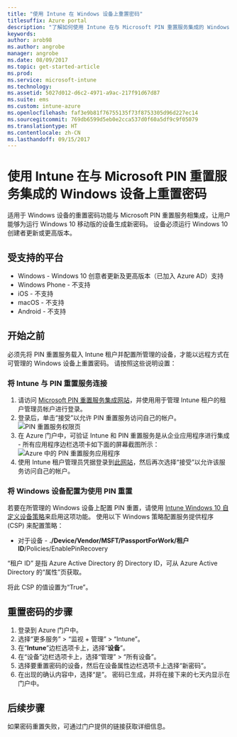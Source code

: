 ```yaml
---
title: "使用 Intune 在 Windows 设备上重置密码"
titlesuffix: Azure portal
description: "了解如何使用 Intune 在与 Microsoft PIN 重置服务集成的 Windows 设备上重置密码。”"
keywords: 
author: arob98
ms.author: angrobe
manager: angrobe
ms.date: 08/09/2017
ms.topic: get-started-article
ms.prod: 
ms.service: microsoft-intune
ms.technology: 
ms.assetid: 5027d012-d6c2-4971-a9ac-217f91d67d87
ms.suite: ems
ms.custom: intune-azure
ms.openlocfilehash: faf3e9b81f76755135f73f8753305d96d227ec14
ms.sourcegitcommit: 769db6599d5eb0e2cca537d0f60a5df9c9f05079
ms.translationtype: HT
ms.contentlocale: zh-CN
ms.lasthandoff: 09/15/2017
---
```

# <a name="reset-the-passcode-on-windows-devices-integrated-with-the-microsoft-pin-reset-service-using-intune"></a>使用 Intune 在与 Microsoft PIN 重置服务集成的 Windows 设备上重置密码

适用于 Windows 设备的重置密码功能与 Microsoft PIN 重置服务相集成，让用户能够为运行 Windows 10 移动版的设备生成新密码。 设备必须运行 Windows 10 创建者更新或更高版本。

## <a name="supported-platforms"></a>受支持的平台

- Windows - Windows 10 创意者更新及更高版本（已加入 Azure AD）支持
- Windows Phone - 不支持
- iOS - 不支持
- macOS - 不支持
- Android - 不支持


## <a name="before-you-start"></a>开始之前

必须先将 PIN 重置服务载入 Intune 租户并配置所管理的设备，才能以远程方式在可管理的 Windows 设备上重置密码。 请按照这些说明设置：

### <a name="connect-intune-with-the-pin-reset-service"></a>将 Intune 与 PIN 重置服务连接

1. 请访问 [Microsoft PIN 重置服务集成网站](https://login.windows.net/common/oauth2/authorize?response_type=code&client_id=b8456c59-1230-44c7-a4a2-99b085333e84&resource=https%3A%2F%2Fgraph.windows.net&redirect_uri=https%3A%2F%2Fcred.microsoft.com&state=e9191523-6c2f-4f1d-a4f9-c36f26f89df0&prompt=admin_consent)，并使用用于管理 Intune 租户的租户管理员帐户进行登录。
2. 登录后，单击“接受”以允许 PIN 重置服务访问自己的帐户。<br>
![PIN 重置服务权限页](./media/pin-reset-service-application.png)
3. 在 Azure 门户中，可验证 Intune 和 PIN 重置服务是从企业应用程序进行集成 - 所有应用程序边栏选项卡如下面的屏幕截图所示：<br>
![Azure 中的 PIN 重置服务应用程序](./media/pin-reset-service-home-screen.png)
4. 使用 Intune 租户管理员凭据登录到[此网站](https://login.windows.net/common/oauth2/authorize?response_type=code&client_id=9115dd05-fad5-4f9c-acc7-305d08b1b04e&resource=https%3A%2F%2Fcred.microsoft.com%2F&redirect_uri=ms-appx-web%3A%2F%2FMicrosoft.AAD.BrokerPlugin%2F9115dd05-fad5-4f9c-acc7-305d08b1b04e&state=6765f8c5-f4a7-4029-b667-46a6776ad611&prompt=admin_consent)，然后再次选择“接受”以允许该服务访问自己的帐户。

### <a name="configure-windows-devices-to-use-pin-reset"></a>将 Windows 设备配置为使用 PIN 重置

若要在所管理的 Windows 设备上配置 PIN 重置，请使用 [Intune Windows 10 自定义设备策略](custom-settings-windows-10.md)来启用这项功能。 使用以下 Windows 策略配置服务提供程序 (CSP) 来配置策略：


- 对于设备 - **./Device/Vendor/MSFT/PassportForWork/租户 ID**/Policies/EnablePinRecovery

“租户 ID” 是指 Azure Active Directory 的 Directory ID，可从 Azure Active Directory 的“属性”页获取。

将此 CSP 的值设置为“True”。

## <a name="steps-to-reset-the-passcode"></a>重置密码的步骤

1. 登录到 Azure 门户中。
2. 选择“更多服务” > “监视 + 管理” > “Intune”。
3. 在“**Intune**”边栏选项卡上，选择“**设备**”。
4. 在“设备”边栏选项卡上，选择“管理” > “所有设备”。
5. 选择要重置密码的设备，然后在设备属性边栏选项卡上选择“新密码”。
6. 在出现的确认内容中，选择“是”。 密码已生成，并将在接下来的七天内显示在门户中。

## <a name="next-steps"></a>后续步骤

如果密码重置失败，可通过门户提供的链接获取详细信息。


